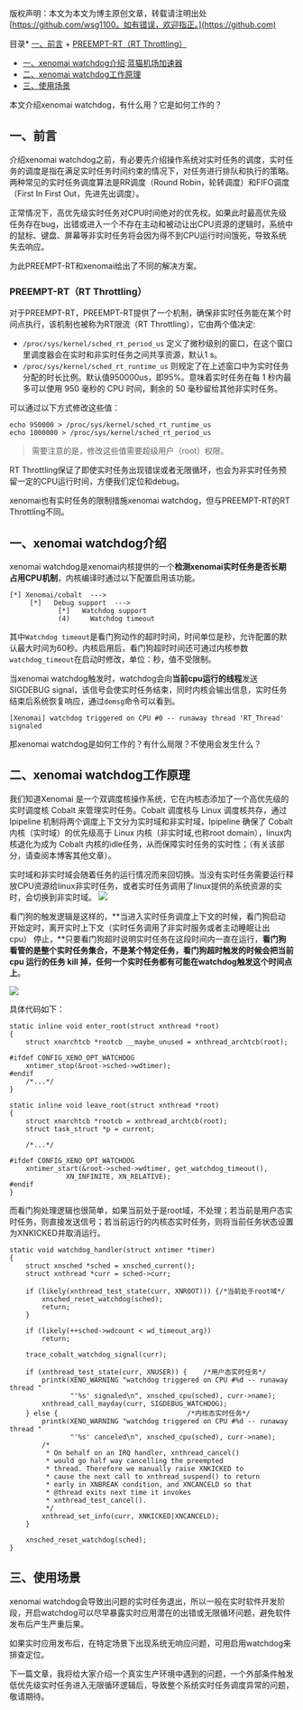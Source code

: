 
版权声明：本文为本文为博主原创文章，转载请注明出处 [https://github.com/wsg1100。如有错误，欢迎指正。](https://github.com)


目录* [一、前言](https://github.com)
	+ [PREEMPT\-RT（RT Throttling）](https://github.com)
* [一、xenomai watchdog介绍](https://github.com):[蓝猫机场加速器](https://dahelaoshi.com)
* [二、xenomai watchdog工作原理](https://github.com)
* [三、使用场景](https://github.com)

本文介绍xenomai watchdog，有什么用？它是如何工作的？


## 一、前言


介绍xenomai watchdog之前，有必要先介绍操作系统对实时任务的调度，实时任务的调度是指在满足实时任务时间约束的情况下，对任务进行排队和执行的策略。两种常见的实时任务调度算法是RR调度（Round Robin，轮转调度）和FIFO调度（First In First Out，先进先出调度）。


正常情况下，高优先级实时任务对CPU时间绝对的优先权。如果此时最高优先级任务存在bug，出错或进入一个不存在主动和被动让出CPU资源的逻辑时，系统中的鼠标、键盘、屏幕等非实时任务将会因为得不到CPU运行时间饿死，导致系统失去响应。


为此PREEMPT\-RT和xenomai给出了不同的解决方案。


### PREEMPT\-RT（RT Throttling）


对于PREEMPT\-RT，PREEMPT\-RT提供了一个机制，确保非实时任务能在某个时间点执行，该机制也被称为RT限流（RT Throttling），它由两个值决定:


* `/proc/sys/kernel/sched_rt_period_us` 定义了微秒级别的窗口，在这个窗口里调度器会在实时和非实时任务之间共享资源，默认1 s。
* `/proc/sys/kernel/sched_rt_runtime_us` 则规定了在上述窗口中为实时任务分配的时长比例。默认值950000us，即95%。意味着实时任务在每 1 秒内最多可以使用 950 毫秒的 CPU 时间，剩余的 50 毫秒留给其他非实时任务。


可以通过以下方式修改这些值：



```
echo 950000 > /proc/sys/kernel/sched_rt_runtime_us
echo 1000000 > /proc/sys/kernel/sched_rt_period_us

```


> 需要注意的是，修改这些值需要超级用户（root）权限。


RT Throttling保证了即使实时任务出现错误或者无限循环，也会为非实时任务预留一定的CPU运行时间，方便我们定位和debug。


xenomai也有实时任务的限制措施xenomai watchdog，但与PREEMPT\-RT的RT Throttling不同。


## 一、xenomai watchdog介绍


xenomai watchdog是xenomai内核提供的一个**检测xenomai实时任务是否长期占用CPU机制**，内核编译时通过以下配置启用该功能。



```
[*] Xenomai/cobalt  ---> 
     [*]   Debug support  --->
    		[*]   Watchdog support
    		(4)     Watchdog timeout 

```

其中`Watchdog timeout`是看门狗动作的超时时间，时间单位是秒，允许配置的默认最大时间为60秒。内核启用后，看门狗超时时间还可通过内核参数`watchdog_timeout`在启动时修改，单位：秒，值不受限制。


当xenomai watchdog触发时，watchdog会向**当前cpu运行的线程**发送SIGDEBUG signal，该信号会使实时任务结束，同时内核会输出信息，实时任务结束后系统恢复响应，通过`demsg`命令可以看到。



```
[Xenomai] watchdog triggered on CPU #0 -- runaway thread 'RT_Thread' signaled

```

那xenomai watchdog是如何工作的？有什么局限？不使用会发生什么？


## 二、xenomai watchdog工作原理


我们知道Xenomai 是一个双调度核操作系统，它在内核态添加了一个高优先级的实时调度核 Cobalt 来管理实时任务。Cobalt 调度核与 Linux 调度核共存，通过 Ipipeline 机制将两个调度上下文分为实时域和非实时域，Ipipeline 确保了 Cobalt 内核（实时域）的优先级高于 Linux 内核（非实时域,也称root domain），linux内核退化为成为 Cobalt 内核的idle任务，从而保障实时任务的实时性；（有关该部分，请查阅本博客其他文章）。


实时域和非实时域会随着任务的运行情况而来回切换。当没有实时任务需要运行释放CPU资源给linux非实时任务，或者实时任务调用了linux提供的系统资源的实时，会切换到非实时域。
![](https://wsg-blogs-pic.oss-cn-beijing.aliyuncs.com/xenomai/xenomai-arc.png)


看门狗的触发逻辑是这样的，**当进入实时任务调度上下文的时候，看门狗启动开始定时，离开实时上下文（实时任务调用了非实时服务或者主动睡眠让出 cpu） 停止，**只要看门狗超时说明实时任务在这段时间内一直在运行，**看门狗看管的是整个实时任务集合，不是某个特定任务，看门狗超时触发的时候会把当前 cpu 运行的任务 kill 掉，任何一个实时任务都有可能在watchdog触发这个时间点上**。


![](https://wsg-blogs-pic.oss-cn-beijing.aliyuncs.com/xenomai/image-20220424091221790.png)


具体代码如下：



```
static inline void enter_root(struct xnthread *root)
{
	struct xnarchtcb *rootcb __maybe_unused = xnthread_archtcb(root);

#ifdef CONFIG_XENO_OPT_WATCHDOG
	xntimer_stop(&root->sched->wdtimer);
#endif
	/*...*/
}

static inline void leave_root(struct xnthread *root)
{
	struct xnarchtcb *rootcb = xnthread_archtcb(root);
	struct task_struct *p = current;

	/*...*/

#ifdef CONFIG_XENO_OPT_WATCHDOG
	xntimer_start(&root->sched->wdtimer, get_watchdog_timeout(),
		      XN_INFINITE, XN_RELATIVE);
#endif
}

```

而看门狗处理逻辑也很简单，如果当前处于是root域，不处理；若当前是用户态实时任务，则直接发送信号；若当前运行的内核态实时任务，则将当前任务状态设置为XNKICKED并取消运行。



```
static void watchdog_handler(struct xntimer *timer)
{
	struct xnsched *sched = xnsched_current();
	struct xnthread *curr = sched->curr;

	if (likely(xnthread_test_state(curr, XNROOT))) {/*当前处于root域*/
		xnsched_reset_watchdog(sched);
		return;
	}

	if (likely(++sched->wdcount < wd_timeout_arg))
		return;

	trace_cobalt_watchdog_signal(curr);

	if (xnthread_test_state(curr, XNUSER)) {	/*用户态实时任务*/
		printk(XENO_WARNING "watchdog triggered on CPU #%d -- runaway thread "
		       "'%s' signaled\n", xnsched_cpu(sched), curr->name);
		xnthread_call_mayday(curr, SIGDEBUG_WATCHDOG);
	} else {								/*内核态实时任务*/
		printk(XENO_WARNING "watchdog triggered on CPU #%d -- runaway thread "
		       "'%s' canceled\n", xnsched_cpu(sched), curr->name);
		/*
		 * On behalf on an IRQ handler, xnthread_cancel()
		 * would go half way cancelling the preempted
		 * thread. Therefore we manually raise XNKICKED to
		 * cause the next call to xnthread_suspend() to return
		 * early in XNBREAK condition, and XNCANCELD so that
		 * @thread exits next time it invokes
		 * xnthread_test_cancel().
		 */
		xnthread_set_info(curr, XNKICKED|XNCANCELD);
	}

	xnsched_reset_watchdog(sched);
}

```

## 三、使用场景


xenomai watchdog会导致出问题的实时任务退出，所以一般在实时软件开发阶段，开启watchdog可以尽早暴露实时应用潜在的出错或无限循环问题，避免软件发布后产生严重后果。


如果实时应用发布后，在特定场景下出现系统无响应问题，可用启用watchdog来排查定位。


下一篇文章，我将给大家介绍一个真实生产环境中遇到的问题，一个外部条件触发低优先级实时任务进入无限循环逻辑后，导致整个系统实时任务调度异常的问题，敬请期待。


